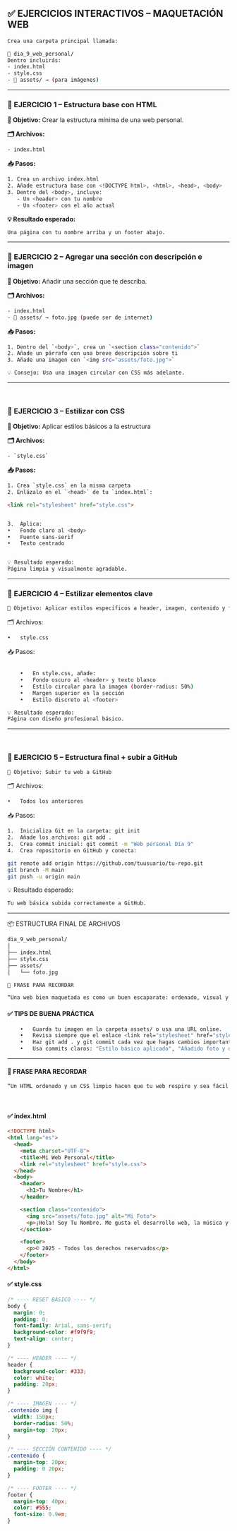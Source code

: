 ## ✅ EJERCICIOS INTERACTIVOS – MAQUETACIÓN WEB
```bash
Crea una carpeta principal llamada: 
``` 
```bash
📁 dia_9_web_personal/  
Dentro incluirás:  
- index.html
- style.css
- 📁 assets/ → (para imágenes)
```
---

### 📘 EJERCICIO 1 – Estructura base con HTML

**🎯 Objetivo:** Crear la estructura mínima de una web personal.

**🗂 Archivos:**  
```bash
- index.html
```
**📥 Pasos:**
```bash
1. Crea un archivo index.html
2. Añade estructura base con <!DOCTYPE html>, <html>, <head>, <body>
3. Dentro del <body>, incluye:
   - Un <header> con tu nombre
   - Un <footer> con el año actual
```
**💡 Resultado esperado:**  
```bash
Una página con tu nombre arriba y un footer abajo.
```
---

### 📘 EJERCICIO 2 – Agregar una sección con descripción e imagen

**🎯 Objetivo:** Añadir una sección que te describa.

**🗂 Archivos:**  
```bash
- index.html  
- 📁 assets/ → foto.jpg (puede ser de internet)
```
**📥 Pasos:**
```bash
1. Dentro del `<body>`, crea un `<section class="contenido">`
2. Añade un párrafo con una breve descripción sobre ti
3. Añade una imagen con `<img src="assets/foto.jpg">`
```
```bash
💡 Consejo: Usa una imagen circular con CSS más adelante.
```
---
&nbsp;
&nbsp;
&nbsp;
&nbsp;
&nbsp;


### 📘 EJERCICIO 3 – Estilizar con CSS

**🎯 Objetivo:** Aplicar estilos básicos a la estructura

 **🗂 Archivos:**
```bash
- `style.css`
```
 **📥 Pasos:**
```bash
1. Crea `style.css` en la misma carpeta
2. Enlázalo en el `<head>` de tu `index.html`:
```
```html
<link rel="stylesheet" href="style.css">
```
```bash

3.	Aplica:
•	Fondo claro al <body>
•	Fuente sans-serif
•	Texto centrado
```

```bash

💡 Resultado esperado:
Página limpia y visualmente agradable.
```
---

### 📘 EJERCICIO 4 – Estilizar elementos clave
```bash
🎯 Objetivo: Aplicar estilos específicos a header, imagen, contenido y footer
```

 🗂 Archivos:
```bash
•	style.css
```

 📥 Pasos:
```bash

	•	En style.css, añade:
	•	Fondo oscuro al <header> y texto blanco
	•	Estilo circular para la imagen (border-radius: 50%)
	•	Margen superior en la sección
	•	Estilo discreto al <footer>
```
```bash
💡 Resultado esperado:
Página con diseño profesional básico.
```

---
&nbsp;
&nbsp;
&nbsp;
&nbsp;
&nbsp;
&nbsp;
&nbsp;
### 📘 EJERCICIO 5 – Estructura final + subir a GitHub
```bash
🎯 Objetivo: Subir tu web a GitHub
```

 🗂 Archivos:
```bash
•	Todos los anteriores
```

 📥 Pasos:
```bash
1.	Inicializa Git en la carpeta: git init
2.	Añade los archivos: git add .
3.	Crea commit inicial: git commit -m "Web personal Día 9"
4.	Crea repositorio en GitHub y conecta:
```
```bash
git remote add origin https://github.com/tuusuario/tu-repo.git
git branch -M main
git push -u origin main
```

 💡 Resultado esperado:
```bash
Tu web básica subida correctamente a GitHub.
```
---

 📦 ESTRUCTURA FINAL DE ARCHIVOS
```bash
dia_9_web_personal/
│
├── index.html
├── style.css
├── assets/
│   └── foto.jpg
```
```bash
🧠 FRASE PARA RECORDAR

“Una web bien maquetada es como un buen escaparate: ordenado, visual y fácil de recorrer.”
```
#### ✅ TIPS DE BUENA PRÁCTICA
```bash
	•	Guarda tu imagen en la carpeta assets/ o usa una URL online.
	•	Revisa siempre que el enlace <link rel="stylesheet" href="style.css"> esté bien escrito.
	•	Haz git add . y git commit cada vez que hagas cambios importantes.
	•	Usa commits claros: "Estilo básico aplicado", "Añadido foto y descripción", etc.
```
---

#### 🧠 FRASE PARA RECORDAR
```bash
“Un HTML ordenado y un CSS limpio hacen que tu web respire y sea fácil de mantener.”
```
&nbsp;
&nbsp;
&nbsp;

#### ✅ index.html

```html
<!DOCTYPE html>
<html lang="es">
  <head>
    <meta charset="UTF-8">
    <title>Mi Web Personal</title>
    <link rel="stylesheet" href="style.css">
  </head>
  <body>
    <header>
      <h1>Tu Nombre</h1>
    </header>

    <section class="contenido">
      <img src="assets/foto.jpg" alt="Mi Foto">
      <p>¡Hola! Soy Tu Nombre. Me gusta el desarrollo web, la música y viajar. Estoy aprendiendo a maquetar páginas web.</p>
    </section>

    <footer>
      <p>© 2025 - Todos los derechos reservados</p>
    </footer>
  </body>
</html>
```
#### ✅ style.css
```CSS
/* ---- RESET BÁSICO ---- */
body {
  margin: 0;
  padding: 0;
  font-family: Arial, sans-serif;
  background-color: #f9f9f9;
  text-align: center;
}

/* ---- HEADER ---- */
header {
  background-color: #333;
  color: white;
  padding: 20px;
}

/* ---- IMAGEN ---- */
.contenido img {
  width: 150px;
  border-radius: 50%;
  margin-top: 20px;
}

/* ---- SECCIÓN CONTENIDO ---- */
.contenido {
  margin-top: 20px;
  padding: 0 20px;
}

/* ---- FOOTER ---- */
footer {
  margin-top: 40px;
  color: #555;
  font-size: 0.9em;
}
```
